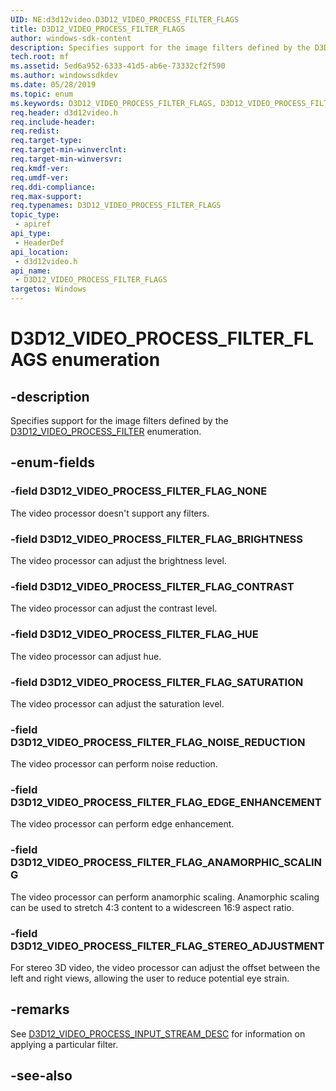 ```yaml
---
UID: NE:d3d12video.D3D12_VIDEO_PROCESS_FILTER_FLAGS
title: D3D12_VIDEO_PROCESS_FILTER_FLAGS
author: windows-sdk-content
description: Specifies support for the image filters defined by the D3D12_VIDEO_PROCESS_FILTER enumeration. 
tech.root: mf
ms.assetid: 5ed6a952-6333-41d5-ab6e-73332cf2f590
ms.author: windowssdkdev
ms.date: 05/28/2019 
ms.topic: enum
ms.keywords: D3D12_VIDEO_PROCESS_FILTER_FLAGS, D3D12_VIDEO_PROCESS_FILTER_FLAGS, 
req.header: d3d12video.h
req.include-header:
req.redist:
req.target-type:
req.target-min-winverclnt:
req.target-min-winversvr:
req.kmdf-ver:
req.umdf-ver:
req.ddi-compliance:
req.max-support:
req.typenames: D3D12_VIDEO_PROCESS_FILTER_FLAGS
topic_type: 
 - apiref
api_type: 
 - HeaderDef
api_location: 
 - d3d12video.h
api_name: 
 - D3D12_VIDEO_PROCESS_FILTER_FLAGS
targetos: Windows
---
```


# D3D12_VIDEO_PROCESS_FILTER_FLAGS enumeration

## -description

Specifies support for the image filters defined by the [D3D12\_VIDEO\_PROCESS\_FILTER](ne-d3d12video-d3d12_video_process_filter) enumeration. 

## -enum-fields

### -field D3D12_VIDEO_PROCESS_FILTER_FLAG_NONE 

The video processor doesn't support any filters.

### -field D3D12_VIDEO_PROCESS_FILTER_FLAG_BRIGHTNESS 

The video processor can adjust the brightness level.

### -field D3D12_VIDEO_PROCESS_FILTER_FLAG_CONTRAST 

The video processor can adjust the contrast level.


### -field D3D12_VIDEO_PROCESS_FILTER_FLAG_HUE 

The video processor can adjust hue. 

### -field D3D12_VIDEO_PROCESS_FILTER_FLAG_SATURATION 

The video processor can adjust the saturation level.

### -field D3D12_VIDEO_PROCESS_FILTER_FLAG_NOISE_REDUCTION 

The video processor can perform noise reduction.

### -field D3D12_VIDEO_PROCESS_FILTER_FLAG_EDGE_ENHANCEMENT 

The video processor can perform edge enhancement. 

### -field D3D12_VIDEO_PROCESS_FILTER_FLAG_ANAMORPHIC_SCALING 

The video processor can perform anamorphic scaling. Anamorphic scaling can be used to stretch 4:3 content to a widescreen 16:9 aspect ratio. 

### -field D3D12_VIDEO_PROCESS_FILTER_FLAG_STEREO_ADJUSTMENT 

For stereo 3D video, the video processor can adjust the offset between the left and right views, allowing the user to reduce potential eye strain.

## -remarks

See [D3D12\_VIDEO\_PROCESS\_INPUT\_STREAM\_DESC](ns-d3d12video-d3d12_video_process_input_stream_desc) for information on applying a particular filter.

## -see-also